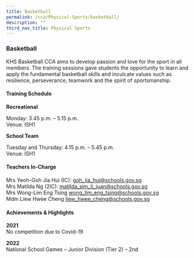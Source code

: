 ```yaml
---
title: Basketball
permalink: /cca/Physical-Sports/basketball/
description: ""
third_nav_title: Physical Sports
---
```

### Basketball

KHS Basketball CCA aims to develop passion and love for the sport in all members. The training sessions gave students the opportunity to learn and apply the fundamental basketball skills and inculcate values such as resilience, perseverance, teamwork and the spirit of sportsmanship.  
  

#### Training Schedule

**Recreational**

Monday: 3.45 p.m. – 5.15 p.m.<br>
Venue: ISH1

  

**School Team**

Tuesday and Thursday: 4.15 p.m. – 5.45 p.m.<br>
Venue: ISH1

#### Teachers In-Charge

Mrs Yeoh-Goh Jia Hui (IC): [goh\_jia\_hui@schools.gov.sg](mailto:goh_jia_hui@schools.gov.sg)<br>
Mrs Matilda Ng (2IC): [matilda\_sim\_li\_juan@schools.gov.sg](mailto:matilda_sim_li_juan@schools.gov.sg)<br>
Mrs Wong-Lim Eng Tsing [wong\_lim\_eng\_tsing@schools.gov.sg](mailto:wong_lim_eng_tsing@schools.gov.sg)<br>
Mdm Liew Hwee Cheng [liew\_hwee\_cheng@schools.gov.sg](mailto:liew_hwee_cheng@schools.gov.sg)

#### Achievements & Highlights

**2021**<br>
No competition due to Covid-19

  

**2022**<br>
National School Games – Junior Division (Tier 2) – 2nd
